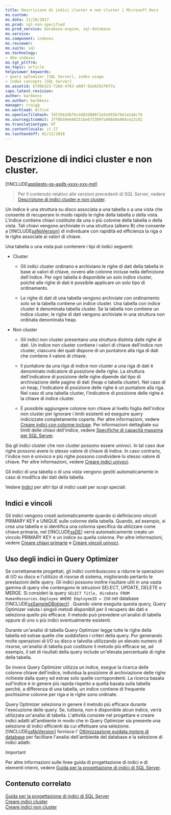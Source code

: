 ```yaml
---
title: Descrizione di indici cluster e non cluster | Microsoft Docs
ms.custom: 
ms.date: 11/28/2017
ms.prod: sql-non-specified
ms.prod_service: database-engine, sql-database
ms.service: 
ms.component: indexes
ms.reviewer: 
ms.suite: sql
ms.technology:
- dbe-indexes
ms.tgt_pltfrm: 
ms.topic: article
helpviewer_keywords:
- query optimizer [SQL Server], index usage
- index concepts [SQL Server]
ms.assetid: b7d6b323-728d-4763-a987-92e6292f6f7a
caps.latest.revision: 
author: barbkess
ms.author: barbkess
manager: craigg
ms.workload: Active
ms.openlocfilehash: fdf3562dbfbc4482d888f2e5e955b7941e2a6c76
ms.sourcegitcommit: 37f0b59e648251be673389fa486b0a984ce22c81
ms.translationtype: HT
ms.contentlocale: it-IT
ms.lasthandoff: 02/12/2018
---
```

# <a name="clustered-and-nonclustered-indexes-described"></a>Descrizione di indici cluster e non cluster.
[!INCLUDE[appliesto-ss-asdb-xxxx-xxx-md](../../includes/appliesto-ss-asdb-xxxx-xxx-md.md)]

 > Per il contenuto relativo alle versioni precedenti di SQL Server, vedere [Descrizione di indici cluster e non cluster](https://msdn.microsoft.com/en-US/library/ms190457(SQL.120).aspx).

  Un indice è una struttura su disco associata a una tabella o a una vista che consente di recuperare in modo rapido le righe della tabella o della vista. L'indice contiene chiavi costituite da una o più colonne della tabella o della vista. Tali chiavi vengono archiviate in una struttura (albero B) che consente a [!INCLUDE[ssNoVersion](../../includes/ssnoversion-md.md)] di individuare con rapidità ed efficienza la riga o le righe associate ai valori di chiave.  
  
 Una tabella o una vista può contenere i tipi di indici seguenti:  
  
-   Cluster  
  
    -   Gli indici cluster ordinano e archiviano le righe di dati della tabella in base ai valori di chiave, ovvero alle colonne incluse nella definizione dell'indice. Per ogni tabella è disponibile un solo indice cluster, poiché alle righe di dati è possibile applicare un solo tipo di ordinamento.  
  
    -   Le righe di dati di una tabella vengono archiviate con ordinamento solo se la tabella contiene un indice cluster. Una tabella con indice cluster è denominata tabella cluster. Se la tabella non contiene un indice cluster, le righe di dati vengono archiviate in una struttura non ordinata denominata heap.  
  
-   Non cluster  
  
    -   Gli indici non cluster presentano una struttura distinta dalle righe di dati. Un indice non cluster contiene i valori di chiave dell'indice non cluster, ciascuno dei quali dispone di un puntatore alla riga di dati che contiene il valore di chiave.  
  
    -   Il puntatore da una riga di indice non cluster a una riga di dati è denominato indicatore di posizione delle righe. La struttura dell'indicatore di posizione delle righe dipende dal tipo di archiviazione delle pagine di dati (heap o tabella cluster). Nel caso di un heap, l'indicatore di posizione delle righe è un puntatore alla riga. Nel caso di una tabella cluster, l'indicatore di posizione delle righe è la chiave di indice cluster.  
  
    -   È possibile aggiungere colonne non chiave al livello foglia dell'indice non cluster per ignorare i limiti esistenti ed eseguire query indicizzate completamente coperte. Per altre informazioni, vedere [Creare indici con colonne incluse](../../relational-databases/indexes/create-indexes-with-included-columns.md). Per informazioni dettagliate sui limiti delle chiavi dell'indice, vedere [Specifiche di capacità massima per SQL Server](../../sql-server/maximum-capacity-specifications-for-sql-server.md). 
  
 Sia gli indici cluster che non cluster possono essere univoci. In tal caso due righe possono avere lo stesso valore di chiave di indice. In caso contrario, l'indice non è univoco e più righe possono condividere lo stesso valore di chiave. Per altre informazioni, vedere [Creare indici univoci](../../relational-databases/indexes/create-unique-indexes.md).  
  
 Gli indici di una tabella o di una vista vengono gestiti automaticamente in caso di modifica dei dati della tabella.  
  
 Vedere [Indici](../../relational-databases/indexes/indexes.md) per altri tipi di indici usati per scopi speciali.  
  
## <a name="indexes-and-constraints"></a>Indici e vincoli  
 Gli indici vengono creati automaticamente quando si definiscono vincoli PRIMARY KEY e UNIQUE sulle colonne della tabella. Quando, ad esempio, si crea una tabella e si identifica una colonna specifica da utilizzare come chiave primaria, nel [!INCLUDE[ssDE](../../includes/ssde-md.md)] verrà automaticamente creato un vincolo PRIMARY KEY e un indice su quella colonna. Per altre informazioni, vedere [Creare chiavi primarie](../../relational-databases/tables/create-primary-keys.md) e [Creare vincoli univoci](../../relational-databases/tables/create-unique-constraints.md).  
  
## <a name="how-indexes-are-used-by-the-query-optimizer"></a>Uso degli indici in Query Optimizer  
 Se correttamente progettati, gli indici contribuiscono a ridurre le operazioni di I/O su disco e l'utilizzo di risorse di sistema, migliorando pertanto le prestazioni delle query. Gli indici possono inoltre risultare utili in una vasta gamma di query che contengono le istruzioni SELECT, UPDATE, DELETE o MERGE. Si consideri la query `SELECT Title, HireDate FROM HumanResources.Employee WHERE EmployeeID = 250` nel database [!INCLUDE[ssSampleDBobject](../../includes/sssampledbobject-md.md)] . Quando viene eseguita questa query, Query Optimizer valuta i singoli metodi disponibili per il recupero dei dati e seleziona quello più efficace. Il metodo può prevedere un'analisi di tabella oppure di uno o più indici eventualmente esistenti.  
  
 Durante un'analisi di tabella Query Optimizer legge tutte le righe della tabella ed estrae quelle che soddisfano i criteri della query. Pur generando molte operazioni di I/O su disco e talvolta utilizzando un elevato numero di risorse, un'analisi di tabella può costituire il metodo più efficace se, ad esempio, il set di risultati della query include un'elevata percentuale di righe della tabella.  
  
 Se invece Query Optimizer utilizza un indice, esegue la ricerca delle colonne chiave dell'indice, individua la posizione di archiviazione delle righe richieste dalla query ed estrae solo quelle corrispondenti. La ricerca basata sull'indice è in genere più rapida rispetto a quella basata sulla tabella perché, a differenza di una tabella, un indice contiene di frequente pochissime colonne per riga e le righe sono ordinate.  
  
 Query Optimizer seleziona in genere il metodo più efficace durante l'esecuzione delle query. Se, tuttavia, non è disponibile alcun indice, verrà utilizzata un'analisi di tabella. L'attività consiste nel progettare e creare indici adatti all'ambiente in modo che in Query Optimizer sia presente una selezione di indici efficienti da cui effettuare una selezione. [!INCLUDE[ssNoVersion](../../includes/ssnoversion-md.md)] fornisce l' [Ottimizzazione guidata motore di database](../../relational-databases/performance/database-engine-tuning-advisor.md) per facilitare l'analisi dell'ambiente del database e la selezione di indici adatti.  
  
> [!IMPORTANT] 
> Per altre informazioni sulle linee guida di progettazione di indici e di elementi interni, vedere [Guida per la progettazione di indici di SQL Server](../../relational-databases/sql-server-index-design-guide.md).

## <a name="related-content"></a>Contenuto correlato  
 [Guida per la progettazione di indici di SQL Server](../../relational-databases/sql-server-index-design-guide.md)     
 [Creare indici cluster](../../relational-databases/indexes/create-clustered-indexes.md)  
 [Creare indici non cluster](../../relational-databases/indexes/create-nonclustered-indexes.md)  
  
  
